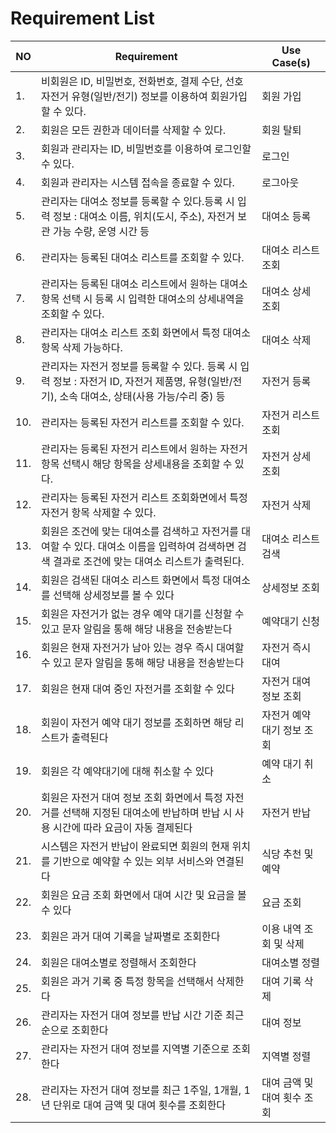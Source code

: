 
# Requirement List

| NO  | Requirement                                                                              | Use Case(s) |
|-----|------------------------------------------------------------------------------------------|-------------|
| 1.  | 비회원은 ID, 비밀번호, 전화번호, 결제 수단, 선호 자전거 유형(일반/전기) 정보를 이용하여 회원가입 할 수 있다.                       | 회원 가입       |
| 2.  | 회원은 모든 권한과 데이터를 삭제할 수 있다.                                                                | 회원 탈퇴       |
| 3.  | 회원과 관리자는 ID, 비밀번호를 이용하여 로그인할 수 있다.                                                       | 로그인         |
| 4.  | 회원과 관리자는 시스템 접속을 종료할 수 있다.                                                               | 로그아웃        |
| 5.  | 관리자는 대여소 정보를 등록할 수 있다.등록 시 입력 정보 : 대여소 이름, 위치(도시, 주소), 자전거 보관 가능 수량, 운영 시간 등             | 대여소 등록      |
| 6.  | 관리자는 등록된 대여소 리스트를 조회할 수 있다.                                                              | 대여소 리스트 조회  |
| 7.  | 관리자는 등록된 대여소 리스트에서 원하는 대여소 항목 선택 시 등록 시 입력한 대여소의 상세내역을 조회할 수 있다.                         | 대여소 상세 조회   |
| 8.  | 관리자는 대여소 리스트 조회 화면에서 특정 대여소 항목 삭제 가능하다.                                                  | 대여소 삭제      |
| 9.  | 관리자는 자전거 정보를 등록할 수 있다. 등록 시 입력 정보 : 자전거 ID, 자전거 제품명, 유형(일반/전기), 소속 대여소, 상태(사용 가능/수리 중) 등 | 자전거 등록      |
| 10. | 관리자는 등록된 자전거 리스트를 조회할 수 있다.                                                              | 자전거 리스트 조회  |
| 11. | 관리자는 등록된 자전거 리스트에서 원하는 자전거 항목 선택시 해당 항목을 상세내용을 조회할 수 있다.                                 | 자전거 상세 조회   |
| 12. | 관리자는 등록된 자전거 리스트 조회화면에서 특정 자전거 항목 삭제할 수 있다.                                              | 자전거 삭제      |
| 13. | 회원은 조건에 맞는 대여소를 검색하고 자전거를 대여할 수 있다. 대여소 이름을 입력하여 검색하면 검색 결과로 조건에 맞는 대여소 리스트가 출력된다.       | 대여소 리스트 검색  |
| 14. | 회원은 검색된 대여소 리스트 화면에서 특정 대여소를 선택해 상세정보를 볼 수 있다 | 상세정보 조회 |
| 15. | 회원은 자전거가 없는 경우 예약 대기를 신청할 수 있고 문자 알림을 통해 해당 내용을 전송받는다 | 예약대기 신청 |
| 16. | 회원은 현재 자전거가 남아 있는 경우 즉시 대여할 수 있고 문자 알림을 통해 해당 내용을 전송받는다| 자전거 즉시 대여 |
| 17. | 회원은 현재 대여 중인 자전거를 조회할 수 있다 | 자전거 대여 정보 조회 |
| 18. | 회원이 자전거 예약 대기 정보를 조회하면 해당 리스트가 출력된다 | 자전거 예약 대기 정보 조회 |
| 19. | 회원은 각 예약대기에 대해 취소할 수 있다| 예약 대기 취소 |
| 20.  | 회원은 자전거 대여 정보 조회 화면에서 특정 자전거를 선택해 지정된 대여소에 반납하며 반납 시 사용 시간에 따라 요금이 자동 결제된다 |  자전거 반납  |
| 21.  | 시스템은 자전거 반납이 완료되면 회원의 현재 위치를 기반으로 예약할 수 있는 외부 서비스와 연결된다 | 식당 추천 및 예약  |
| 22.  | 회원은 요금 조회 화면에서 대여 시간 및 요금을 볼 수 있다 | 요금 조회 |
| 23.  | 회원은 과거 대여 기록을 날짜별로 조회한다  | 이용 내역 조회 및 삭제   |
| 24.  |  회원은 대여소별로 정렬해서 조회한다  | 대여소별 정렬   |
| 25.  |  회원은 과거 기록 중 특정 항목을 선택해서 삭제한다  | 대여 기록 삭제   |
| 26. | 관리자는 자전거 대여 정보를 반납 시간 기준 최근순으로 조회한다  | 대여 정보  |
| 27. | 관리자는 자전거 대여 정보를 지역별 기준으로 조회한다  | 지역별 정렬  |
| 28. | 관리자는 자전거 대여 정보를 최근 1주일, 1개월, 1년 단위로 대여 금액 및 대여 횟수를 조회한다  | 대여 금액 및 대여 횟수 조회  |
